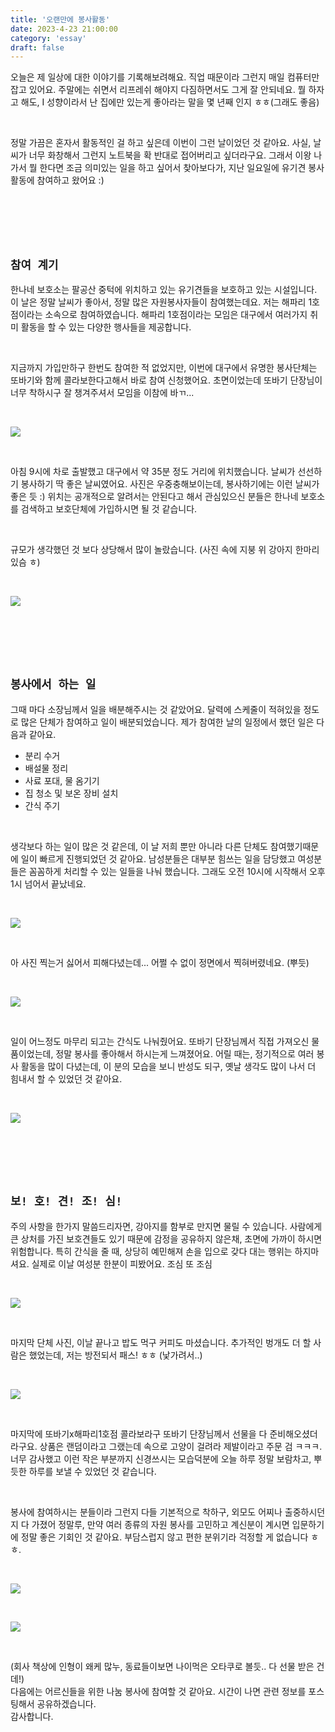 ```yaml
---
title: '오랜만에 봉사활동'
date: 2023-4-23 21:00:00
category: 'essay'
draft: false
---
```


오늘은 제 일상에 대한 이야기를 기록해보려해요. 직업 때문이라 그런지 매일 컴퓨터만 잡고 있어요. 주말에는 쉬면서 리프레쉬 해야지 다짐하면서도 그게 잘 안되네요. 뭘 하자고 해도, I 성향이라서 난 집에만 있는게 좋아라는 말을 몇 년째 인지 ㅎㅎ(그래도 좋음)

</br>

정말 가끔은 혼자서 활동적인 걸 하고 싶은데 이번이 그런 날이었던 것 같아요. 사실, 날씨가 너무 화창해서 그런지 노트북을 확 반대로 접어버리고 싶더라구요. 그래서 이왕 나가서 뭘 한다면 조금 의미있는 일을 하고 싶어서 찾아보다가, 지난 일요일에 유기견 봉사활동에 참여하고 왔어요 :)

</br>
</br>
</br>
</br>

## <strong>`참여 계기`</strong><br/>

한나네 보호소는 팔공산 중턱에 위치하고 있는 유기견들을 보호하고 있는 시설입니다. 이 날은 정말 날씨가 좋아서, 정말 많은 자원봉사자들이 참여했는데요. 저는 해파리 1호점이라는 소속으로 참여하였습니다. 해파리 1호점이라는 모임은 대구에서 여러가지 취미 활동을 할 수 있는 다양한 행사들을 제공합니다.

</br>

지금까지 가입만하구 한번도 참여한 적 없었지만, 이번에 대구에서 유명한 봉사단체는 또바기와 함께 콜라보한다고해서 바로 참여 신청했어요. 초면이었는데 또바기 단장님이 너무 착하시구 잘 챙겨주셔서 모임을 이참에 바ㄲ...

</br>

![](./image/sunday_volunteer_work/002.jpeg)

</br>

아침 9시에 차로 출발했고 대구에서 약 35분 정도 거리에 위치했습니다. 날씨가 선선하기 봉사하기 딱 좋은 날씨였어요. 사진은 우중충해보이는데, 봉사하기에는 이런 날씨가 좋은 듯 :) 위치는 공개적으로 알려서는 안된다고 해서 관심있으신 분들은 한나네 보호소를 검색하고 보호단체에 가입하시면 될 것 같습니다.

</br>

규모가 생각했던 것 보다 상당해서 많이 놀랐습니다. (사진 속에 지붕 위 강아지 한마리 있슴 ㅎ)

</br>

![](./image/sunday_volunteer_work/001.jpeg)

</br>
</br>
</br>
</br>

## <strong>`봉사에서 하는 일`</strong><br/>

그때 마다 소장님께서 일을 배분해주시는 것 같았어요. 달력에 스케줄이 적혀있을 정도로 많은 단체가 참여하고 일이 배분되었습니다. 제가 참여한 날의 일정에서 했던 일은 다음과 같아요.

- 분리 수거
- 배설물 정리
- 사료 포대, 물 옴기기
- 집 청소 및 보온 장비 설치
- 간식 주기

</br>

생각보다 하는 일이 많은 것 같은데, 이 날 저희 뿐만 아니라 다른 단체도 참여했기때문에 일이 빠르게 진행되었던 것 같아요. 남성분들은 대부분 힘쓰는 일을 담당했고 여성분들은 꼼꼼하게 처리할 수 있는 일들을 나눠 했습니다. 그래도 오전 10시에 시작해서 오후 1시 넘어서 끝났네요.

</br>

![](./image/sunday_volunteer_work/006.jpeg)

</br>

아 사진 찍는거 싫어서 피해다녔는데... 어쩔 수 없이 정면에서 찍혀버렸네요. (뿌듯)

</br>

![](./image/sunday_volunteer_work/008.jpeg)

</br>

일이 어느정도 마무리 되고는 간식도 나눠줬어요. 또바기 단장님께서 직접 가져오신 물품이었는데, 정말 봉사를 좋아해서 하시는게 느껴졌어요. 어릴 때는, 정기적으로 여러 봉사 활동을 많이 다녔는데, 이 분의 모습을 보니 반성도 되구, 옛날 생각도 많이 나서 더 힘내서 할 수 있었던 것 같아요.

</br>

![](./image/sunday_volunteer_work/003.jpeg)

</br>
</br>
</br>
</br>

## <strong>`보! 호! 견! 조! 심!`</strong><br/>

주의 사항을 한가지 말씀드리자면, 강아지를 함부로 만지면 물릴 수 있습니다. 사람에게 큰 상처를 가진 보호견들도 있기 때문에 감정을 공유하지 않은채, 초면에 가까이 하시면 위험합니다. 특히 간식을 줄 때, 상당히 예민해져 손을 입으로 갖다 대는 행위는 하지마셔요. 실제로 이날 여성분 한분이 피봤어요. 조심 또 조심

</br>

![](./image/sunday_volunteer_work/004.jpeg)

</br>

마지막 단체 사진, 이날 끝나고 밥도 먹구 커피도 마셨습니다. 추가적인 벙개도 더 할 사람은 했었는데, 저는 방전되서 패스! ㅎㅎ (낯가려서..)

</br>

![](./image/sunday_volunteer_work/005.jpeg)

</br>

마지막에 또바기x해파리1호점 콜라보라구 또바기 단장님께서 선물을 다 준비해오셨더라구요. 상품은 랜덤이라고 그랬는데 속으로 고양이 걸려라 제발이라고 주문 검 ㅋㅋㅋ. 너무 감사했고 이런 작은 부분까지 신경쓰시는 모습덕분에 오늘 하루 정말 보람차고, 뿌듯한 하루를 보낼 수 있었던 것 같습니다.

</br>

봉사에 참여하시는 분들이라 그런지 다들 기본적으로 착하구, 외모도 어찌나 출중하시던지 다 가졌어 정말루, 만약 여러 종류의 자원 봉사를 고민하고 계신분이 계시면 입문하기에 정말 좋은 기회인 것 같아요. 부담스럽지 않고 편한 분위기라 걱정할 게 없습니다 ㅎㅎ.

</br>

![](./image/sunday_volunteer_work/007.jpeg)

</br>

![](./image/sunday_volunteer_work/009.jpeg)

</br>

(회사 책상에 인형이 왜케 많누, 동료들이보면 나이먹은 오타쿠로 볼듯.. 다 선물 받은 건데!) </br>
다음에는 어르신들을 위한 나눔 봉사에 참여할 것 같아요. 시간이 나면 관련 정보를 포스팅해서 공유하겠습니다. </br>감사합니다.
